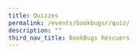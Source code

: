 ```yaml
---
title: Quizzes
permalink: /events/bookbugsr/quiz/
description: ""
third_nav_title: BookBugs Rescuers
---
```


